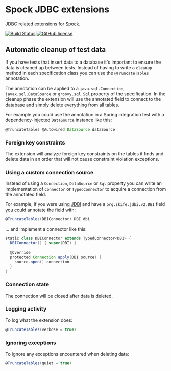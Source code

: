 # Spock JDBC extensions

JDBC related extensions for [Spock](http://spockframework.org).

[![Build Status](https://travis-ci.org/robfletcher/spock-jdbc.svg?branch=master)](https://travis-ci.org/robfletcher/spock-jdbc)
[![GitHub license](https://img.shields.io/badge/license-Apache%202-blue.svg)](https://raw.githubusercontent.com/robfletcher/spock-jdbc/master/LICENSE)

## Automatic cleanup of test data

If you have tests that insert data to a database it's important to ensure the data is cleaned up between tests.
Instead of having to write a `cleanup` method in each specification class you can use the `@TruncateTables` annotation.

The annotation can be applied to a `java.sql.Connection`, `javax.sql.DataSource` or `groovy.sql.Sql` property of the specification.
In the cleanup phase the extension will use the annotated field to connect to the database and simply delete everything from all tables.

For example you could use the annotation in a Spring integration test with a dependency-injected `DataSource` instance like this:

```groovy
@TruncateTables @Autowired DataSource dataSource
```

### Foreign key constraints

The extension will analyze foreign key constraints on the tables it finds and delete data in an order that will not cause constraint violation exceptions.

### Using a custom connection source

Instead of using a `Connection`, `DataSource` or `Sql` property you can write an implementation of `Connector` or `TypedConnector` to acquire a connection from the annotated field.

For example, if you were using [JDBI](http://jdbi.org/) and have a `org.skife.jdbi.v2.DBI` field you could annotate the field with:

```groovy
@TruncateTables(DBIConnector) DBI dbi
```

… and implement a connector like this:

```groovy
static class DBIConnector extends TypedConnector<DBI> {
  DBIConnector() { super(DBI) }

  @Override
  protected Connection apply(DBI source) {
    source.open().connection
  }
}
```

### Connection state

The connection will be closed after data is deleted.

### Logging activity

To log what the extension does:

```groovy
@TruncateTables(verbose = true)
```

### Ignoring exceptions

To ignore any exceptions encountered when deleting data:
 
```groovy
@TruncateTables(quiet = true)
```
